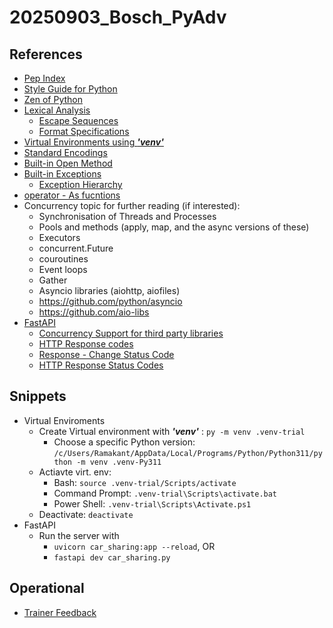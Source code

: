 # 20250903_Bosch_PyAdv

## References
* [Pep Index](https://peps.python.org/#)
* [Style Guide for Python](https://peps.python.org/pep-0008/)
* [Zen of Python](https://peps.python.org/pep-0020/)
* [Lexical Analysis](https://docs.python.org/3.11/reference/lexical_analysis.html#lexical-analysis)
    * [Escape Sequences](https://docs.python.org/3.11/reference/lexical_analysis.html#escape-sequences)
    * [Format Specifications](https://docs.python.org/3.11/library/string.html#format-specification-mini-language)
* [Virtual Environments using __*'venv'*__ ](https://docs.python.org/3/library/venv.html#module-venv)
* [Standard Encodings](https://docs.python.org/3/library/codecs.html)
* [Built-in Open Method](https://docs.python.org/3/library/functions.html#open)
* [Built-in Exceptions](https://docs.python.org/3/library/exceptions.html)
    * [Exception Hierarchy](https://docs.python.org/3/library/exceptions.html#exception-hierarchy)
* [operator - As fucntions](https://docs.python.org/3/library/operator.html#module-operator)
* Concurrency topic for further reading (if interested):
    * Synchronisation of Threads and Processes
    * Pools and methods (apply, map, and the async versions of these)
    * Executors
    * concurrent.Future
    * couroutines
    * Event loops
    * Gather
    * Asyncio libraries (aiohttp, aiofiles) 
    * https://github.com/python/asyncio
    * https://github.com/aio-libs
* [FastAPI](https://fastapi.tiangolo.com/)
    * [Concurrency Support for third party libraries](https://fastapi.tiangolo.com/async/?h=third+party+librari#in-a-hurry)
    * [HTTP Response codes](https://developer.mozilla.org/en-US/docs/Web/HTTP/Reference/Status)
    * [Response - Change Status Code](https://fastapi.tiangolo.com/advanced/response-change-status-code/#use-a-response-parameter)
    * [HTTP Response Status Codes](https://developer.mozilla.org/en-US/docs/Web/HTTP/Status)


## Snippets
* Virtual Enviroments
    * Create Virtual environment with __*'venv'*__ : `py -m venv .venv-trial`
        * Choose a specific Python version: `/c/Users/Ramakant/AppData/Local/Programs/Python/Python311/python -m venv .venv-Py311`
    * Actiavte virt. env:
        * Bash: `source .venv-trial/Scripts/activate`
        * Command Prompt: `.venv-trial\Scripts\activate.bat`
        * Power Shell: `.venv-trial\Scripts\Activate.ps1`
    * Deactivate: `deactivate`
* FastAPI
    * Run the server with 
        * `uvicorn car_sharing:app --reload`, OR
        * `fastapi dev car_sharing.py`

## Operational
* [Trainer Feedback](https://forms.gle/BfGFANkbAN9tSUZg9)
